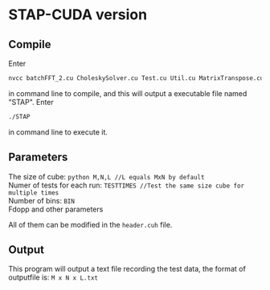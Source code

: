 # STAP-CUDA version

## Compile 
Enter 
```bash
nvcc batchFFT_2.cu CholeskySolver.cu Test.cu Util.cu MatrixTranspose.cu -o STAP -lcublas -lcusolver -lcufft
```

in command line to compile, and this will output a executable file named "STAP". Enter 
```bash
./STAP
```
in command line to execute it.  


## Parameters 
The size of cube: ```python M,N,L //L equals MxN by default```    
Numer of tests for each run: ```TESTTIMES //Test the same size cube for multiple times```      
Number of bins: ```BIN```    
Fdopp and other parameters  

All of them can be modified in the ```header.cuh``` file.

## Output 
This program will output a text file recording the test data, 
the format of outputfile is: ```M x N x L.txt```
